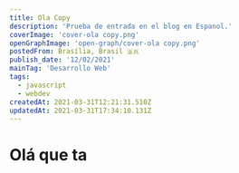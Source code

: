 ```yaml
---
title: Ola Copy
description: 'Prueba de entrada en el blog en Espanol.'
coverImage: 'cover-ola copy.png'
openGraphImage: 'open-graph/cover-ola copy.png'
postedFrom: Brasília, Brasil 🇧🇷
publish_date: '12/02/2021'
mainTag: 'Desarrollo Web'
tags:
  - javascript
  - webdev
createdAt: 2021-03-31T12:21:31.510Z
updatedAt: 2021-03-31T17:34:10.131Z
---
```


# Olá que ta
